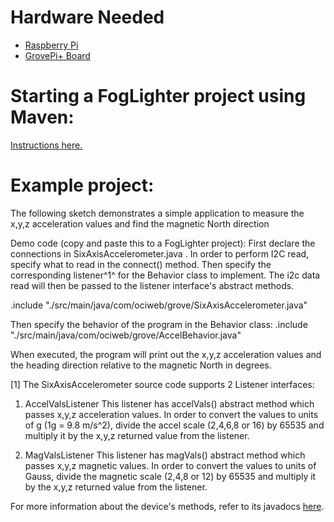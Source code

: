 # Hardware Needed
- [Raspberry Pi](https://www.raspberrypi.org/)
- [GrovePi+ Board](https://www.dexterindustries.com/shop/grovepi-board/)

# Starting a FogLighter project using Maven: 
[Instructions here.](https://github.com/oci-pronghorn/FogLighter/blob/master/README.md)
 
# Example project:
 The following sketch demonstrates a simple application to measure the x,y,z acceleration values and find the magnetic North direction

Demo code (copy and paste this to a FogLighter project):
First declare the connections in SixAxisAccelerometer.java . In order to perform I2C read, specify what to read in the connect() method. Then specify the corresponding listener^1^ for the Behavior class to implement. The i2c data read will then be passed to the listener interface's abstract methods. 

.include "./src/main/java/com/ociweb/grove/SixAxisAccelerometer.java"

Then specify the behavior of the program in the Behavior class:
.include "./src/main/java/com/ociweb/grove/AccelBehavior.java"

When executed, the program will print out the x,y,z acceleration values and the heading direction relative to the magnetic North in degrees.

[1] The SixAxisAccelerometer source code supports 2 Listener interfaces:
1. AccelValsListener
This listener has accelVals() abstract method which passes x,y,z acceleration values. In order to convert the values to units of g (1g = 9.8 m/s^2), divide the accel scale (2,4,6,8 or 16) by 65535 and multiply it by the x,y,z returned value from the listener. 

2. MagValsListener
This listener has magVals() abstract method which passes x,y,z magnetic values. In order to convert the values to units of Gauss, divide the magnetic scale (2,4,8 or 12) by 65535 and multiply it by the x,y,z returned value from the listener. 


 For more information about the device's methods, refer to its javadocs [here](https://github.com/oci-pronghorn/FogLight/blob/master/src/main/java/com/ociweb/iot/grove/six_axis_accelerometer/SixAxisAccelerometer_Transducer.java).
 
 
 
